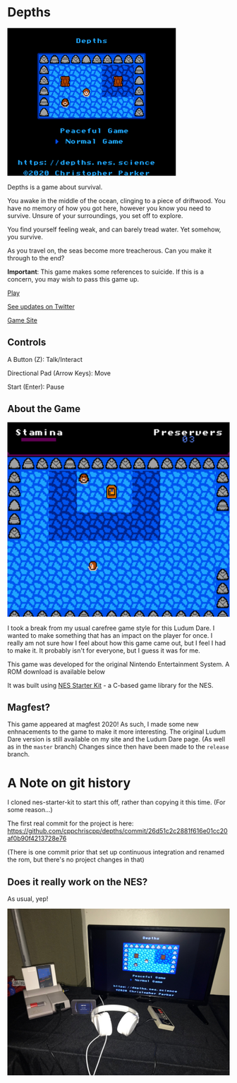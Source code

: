 # Depths

<img alt="Depths Title" src="demostuff/titleani.gif" width="382" />

Depths is a game about survival. 

You awake in the middle of the ocean, clinging to a piece of driftwood. You have no memory
of how you got here, however you know you need to survive. Unsure of your surroundings,
you set off to explore. 

You find yourself feeling weak, and can barely tread water. Yet somehow, you survive.

As you travel on, the seas become more treacherous. Can you make it through to the end?

**Important**: This game makes some references to suicide. If this is a concern, you may wish
to pass this game up.

[Play](https://depths.nes.science/play/)

[See updates on Twitter](https://twitter.com/cppchriscpp)

[Game Site](https://depths.nes.science)

## Controls

A Button (Z): Talk/Interact

Directional Pad (Arrow Keys): Move

Start (Enter): Pause


## About the Game

<img alt="Depths Gameplay" src="demostuff/ld44_009.png" width="512" />


I took a break from my usual carefree game style for this Ludum Dare. I wanted to make something that
has an impact on the player for once. I really am not sure how I feel about how this game came out, but I feel
I had to make it. It probably isn't for everyone, but I guess it was for me.

This game was developed for the original Nintendo Entertainment System. A ROM download is available below

It was built using [NES Starter Kit](https://cppchriscpp.github.io/nes-starter-kit) - a C-based game library
for the NES. 

## Magfest?

This game appeared at magfest 2020! As such, I made some new enhnacements to the game to 
make it more interesting. The original Ludum Dare version is still available on my site and the Ludum Dare page. 
(As well as in the `master` branch) Changes since then have been made to the `release` branch. 

# A Note on git history

I cloned nes-starter-kit to start this off, rather than copying it this time. (For some reason...)

The first real commit for the project is here: https://github.com/cppchriscpp/depths/commit/26d51c2c2881f616e01cc20af0b90f4213728e76

(There is one commit prior that set up continuous integration and renamed the rom, but there's no project changes in that)

## Does it really work on the NES?

As usual, yep!

![On a Console](demostuff/in_person.jpg)
